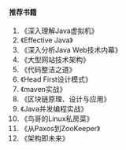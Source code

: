 #### 推荐书籍
1. 《深入理解Java虚拟机》
2. 《Effective Java》
3. 《深入分析Java Web技术内幕》
4. 《大型网站技术架构》
5. 《代码整洁之道》
6. 《Head First设计模式》
7. 《maven实战》
8. 《区块链原理、设计与应用》
9. 《Java并发编程实战》
10. 《鸟哥的Linux私房菜》
11. 《从Paxos到ZooKeeper》
12. 《架构即未来》